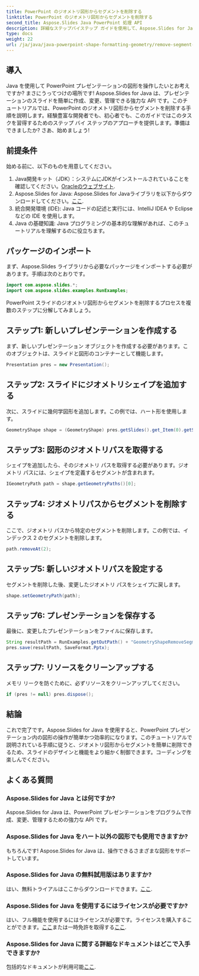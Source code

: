 ```yaml
---
title: PowerPoint のジオメトリ図形からセグメントを削除する
linktitle: PowerPoint のジオメトリ図形からセグメントを削除する
second_title: Aspose.Slides Java PowerPoint 処理 API
description: 詳細なステップバイステップ ガイドを使用して、Aspose.Slides for Java を使用して PowerPoint のジオメトリ シェイプからセグメントを削除する方法を学習します。
type: docs
weight: 22
url: /ja/java/java-powerpoint-shape-formatting-geometry/remove-segment-geometry-shape-powerpoint/
---
```

## 導入
Java を使用して PowerPoint プレゼンテーションの図形を操作したいとお考えですか? まさにうってつけの場所です! Aspose.Slides for Java は、プレゼンテーションのスライドを簡単に作成、変更、管理できる強力な API です。このチュートリアルでは、PowerPoint のジオメトリ図形からセグメントを削除する手順を説明します。経験豊富な開発者でも、初心者でも、このガイドではこのタスクを習得するためのステップ バイ ステップのアプローチを提供します。準備はできましたか? さあ、始めましょう!
## 前提条件
始める前に、以下のものを用意してください。
1.  Java開発キット（JDK）：システムにJDKがインストールされていることを確認してください。[Oracleのウェブサイト](https://www.oracle.com/java/technologies/javase-downloads.html).
2. Aspose.Slides for Java: Aspose.Slides for Javaライブラリを以下からダウンロードしてください。[ここ](https://releases.aspose.com/slides/java/).
3. 統合開発環境 (IDE): Java コードの記述と実行には、IntelliJ IDEA や Eclipse などの IDE を使用します。
4. Java の基礎知識: Java プログラミングの基本的な理解があれば、このチュートリアルを理解するのに役立ちます。
## パッケージのインポート
まず、Aspose.Slides ライブラリから必要なパッケージをインポートする必要があります。手順は次のとおりです。
```java
import com.aspose.slides.*;
import com.aspose.slides.examples.RunExamples;
```
PowerPoint スライドのジオメトリ図形からセグメントを削除するプロセスを複数のステップに分解してみましょう。
## ステップ1: 新しいプレゼンテーションを作成する
まず、新しいプレゼンテーション オブジェクトを作成する必要があります。このオブジェクトは、スライドと図形のコンテナーとして機能します。
```java
Presentation pres = new Presentation();
```
## ステップ2: スライドにジオメトリシェイプを追加する
次に、スライドに幾何学図形を追加します。この例では、ハート形を使用します。
```java
GeometryShape shape = (GeometryShape) pres.getSlides().get_Item(0).getShapes().addAutoShape(ShapeType.Heart, 100, 100, 300, 300);
```
## ステップ3: 図形のジオメトリパスを取得する
シェイプを追加したら、そのジオメトリ パスを取得する必要があります。ジオメトリ パスには、シェイプを定義するセグメントが含まれます。
```java
IGeometryPath path = shape.getGeometryPaths()[0];
```
## ステップ4: ジオメトリパスからセグメントを削除する
ここで、ジオメトリ パスから特定のセグメントを削除します。この例では、インデックス 2 のセグメントを削除します。
```java
path.removeAt(2);
```
## ステップ5: 新しいジオメトリパスを設定する
セグメントを削除した後、変更したジオメトリ パスをシェイプに戻します。
```java
shape.setGeometryPath(path);
```
## ステップ6: プレゼンテーションを保存する
最後に、変更したプレゼンテーションをファイルに保存します。
```java
String resultPath = RunExamples.getOutPath() + "GeometryShapeRemoveSegment.pptx";
pres.save(resultPath, SaveFormat.Pptx);
```
## ステップ7: リソースをクリーンアップする
メモリ リークを防ぐために、必ずリソースをクリーンアップしてください。
```java
if (pres != null) pres.dispose();
```
## 結論
これで完了です。Aspose.Slides for Java を使用すると、PowerPoint プレゼンテーション内の図形の操作が簡単かつ効率的になります。このチュートリアルで説明されている手順に従うと、ジオメトリ図形からセグメントを簡単に削除できるため、スライドのデザインと機能をより細かく制御できます。コーディングを楽しんでください。
## よくある質問
### Aspose.Slides for Java とは何ですか?
Aspose.Slides for Java は、PowerPoint プレゼンテーションをプログラムで作成、変更、管理するための強力な API です。
### Aspose.Slides for Java をハート以外の図形でも使用できますか?
もちろんです! Aspose.Slides for Java は、操作できるさまざまな図形をサポートしています。
### Aspose.Slides for Java の無料試用版はありますか?
はい、無料トライアルはここからダウンロードできます。[ここ](https://releases.aspose.com/).
### Aspose.Slides for Java を使用するにはライセンスが必要ですか?
はい、フル機能を使用するにはライセンスが必要です。ライセンスを購入することができます。[ここ](https://purchase.aspose.com/buy)または一時免許を取得する[ここ](https://purchase.aspose.com/temporary-license/).
### Aspose.Slides for Java に関する詳細なドキュメントはどこで入手できますか?
包括的なドキュメントが利用可能[ここ](https://reference.aspose.com/slides/java/).